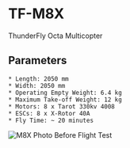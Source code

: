 # TF-M8X
ThunderFly Octa Multicopter

## Parameters
    * Length: 2050 mm
    * Width: 2050 mm
    * Operating Empty Weight: 6.4 kg
    * Maximum Take-off Weight: 12 kg
    * Motors: 8 x Tarot 330kv 4008
    * ESCs: 8 x X-Rotor 40A
    * Fly Time: ~ 20 minutes

![M8X Photo Before Flight Test](/Media/IMG_1568_cc.jpg)
